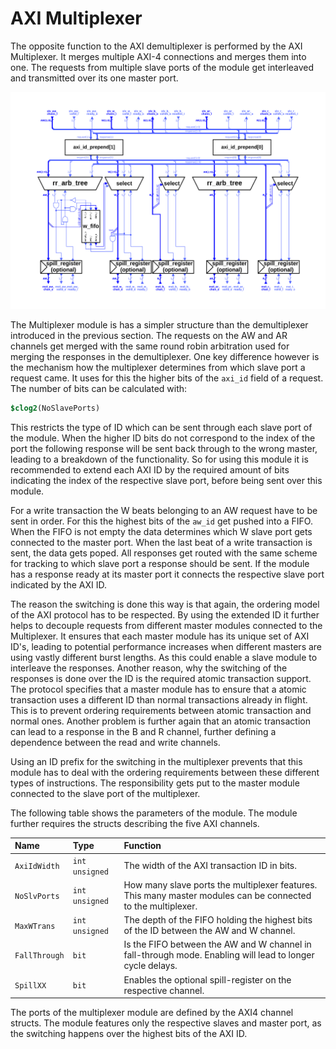 # AXI Multiplexer

The opposite function to the AXI demultiplexer is performed by the AXI Multiplexer. It merges multiple AXI-4 connections and merges them into one. The requests from multiple slave ports of the module get interleaved and transmitted over its one master port.

![Block-diagram of the AXI 4 Multiplexer Module.](axi_mux.png  "Block-diagram of the AXI 4 Multiplexer Module.")

The Multiplexer module is has a simpler structure than the demultiplexer introduced in the previous section. The requests on the AW and AR channels get merged with the same round robin arbitration used for merging the responses in the demultiplexer. One key difference however is the mechanism how the multiplexer determines from which slave port a request came. It uses for this the higher bits of the `axi_id` field of a request. The number of bits can be calculated with:

```systemverilog
$clog2(NoSlavePorts)
```

This restricts the type of ID which can be sent through each slave port of the module. When the higher ID bits do not correspond to the index of the port the following response will be sent back through to the wrong master, leading to a breakdown of the functionality. So for using this module it is recommended to extend each AXI ID by the required amount of bits indicating the index of the respective slave port, before being sent over this module.

For a write transaction the W beats belonging to an AW request have to be sent in order. For this the highest bits of the `aw_id` get pushed into a FIFO. When the FIFO is not empty the data determines which W slave port gets connected to the master port. When the last beat of a write transaction is sent, the data gets poped.
All responses get routed with the same scheme for tracking to which slave port a response should be sent. If the module has a response ready at its master port it connects the respective slave port indicated by the AXI ID.

The reason the switching is done this way is that again, the ordering model of the AXI protocol has to be respected. By using the extended ID it further helps to decouple requests from different master modules connected to the Multiplexer. It ensures that each master module has its unique set of AXI ID's, leading to potential performance increases when different masters are using vastly different burst lengths. As this could enable a slave module to interleave the responses.
Another reason, why the switching of the responses is done over the ID is the required atomic transaction support. The protocol specifies that a master module has to ensure that a atomic transaction uses a different ID than normal transactions already in flight. This is to prevent ordering requirements between atomic transaction and normal ones. Another problem is further again that an atomic transaction can lead to a response in the B and R channel, further defining a dependence between the read and write channels.

Using an ID prefix for the switching in the multiplexer prevents that this module has to deal with the ordering requirements between these different types of instructions. The responsibility gets put to the master module connected to the slave port of the multiplexer.

The following table shows the parameters of the module. The module further requires the structs describing the five AXI channels.

| Name          | Type | Function |
|:------------------ |:----------------- |:---------------------------------- |
| `AxiIdWidth`  | `int unsigned` | The width of the AXI transaction ID in bits. |
| `NoSlvPorts`  | `int unsigned` | How many slave ports the multiplexer features. This many master modules can be connected to the multiplexer.|
| `MaxWTrans` | `int unsigned` | The depth of the FIFO holding the highest bits of the ID between the AW and W channel. |
| `FallThrough` | `bit` | Is the FIFO between the AW and W channel in fall-through mode. Enabling will lead to longer cycle delays. |
| `SpillXX` | `bit` | Enables the optional spill-register on the respective channel. |



The ports of the multiplexer module are defined by the AXI4 channel structs. The module features only the respective slaves and master port, as the switching happens over the highest bits of the AXI ID.
